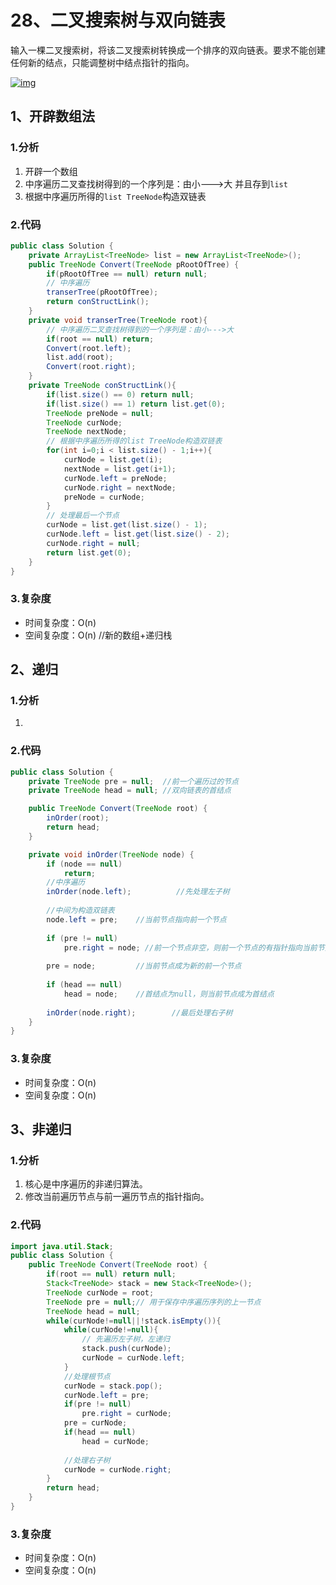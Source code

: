 # 28、二叉搜索树与双向链表

输入一棵二叉搜索树，将该二叉搜索树转换成一个排序的双向链表。要求不能创建任何新的结点，只能调整树中结点指针的指向。

[![img](https://camo.githubusercontent.com/44d63822cebf803e2655cf5557187d547fd78b1d/68747470733a2f2f63732d6e6f7465732d313235363130393739362e636f732e61702d6775616e677a686f752e6d7971636c6f75642e636f6d2f30356130386632652d393931342d346137372d393265662d6165626561656366346636362e6a7067)](https://camo.githubusercontent.com/44d63822cebf803e2655cf5557187d547fd78b1d/68747470733a2f2f63732d6e6f7465732d313235363130393739362e636f732e61702d6775616e677a686f752e6d7971636c6f75642e636f6d2f30356130386632652d393931342d346137372d393265662d6165626561656366346636362e6a7067)

## 1、开辟数组法

### 1.分析	

1. 开辟一个数组
2. 中序遍历二叉查找树得到的一个序列是：由小--->大 并且存到```list```
3. 根据中序遍历所得的```list TreeNode```构造双链表

### 2.代码

```java
public class Solution {
    private ArrayList<TreeNode> list = new ArrayList<TreeNode>();
    public TreeNode Convert(TreeNode pRootOfTree) {
        if(pRootOfTree == null) return null;
        // 中序遍历
        transerTree(pRootOfTree);
        return conStructLink();
    }
    private void transerTree(TreeNode root){
        // 中序遍历二叉查找树得到的一个序列是：由小--->大
        if(root == null) return;
        Convert(root.left);
        list.add(root);
        Convert(root.right);
    }
    private TreeNode conStructLink(){
        if(list.size() == 0) return null;
        if(list.size() == 1) return list.get(0);
        TreeNode preNode = null;
        TreeNode curNode;
        TreeNode nextNode;
        // 根据中序遍历所得的list TreeNode构造双链表
        for(int i=0;i < list.size() - 1;i++){
            curNode = list.get(i);
            nextNode = list.get(i+1);
            curNode.left = preNode;
            curNode.right = nextNode;
            preNode = curNode;
        }
        // 处理最后一个节点
        curNode = list.get(list.size() - 1);
        curNode.left = list.get(list.size() - 2);
        curNode.right = null;
        return list.get(0);
    }
}
```

### 3.复杂度

- 时间复杂度：O(n)
- 空间复杂度：O(n)    //新的数组+递归栈

## 2、递归

### 1.分析	

1. 

### 2.代码

```java
public class Solution {	
    private TreeNode pre = null;  //前一个遍历过的节点
    private TreeNode head = null; //双向链表的首结点

    public TreeNode Convert(TreeNode root) {
        inOrder(root);
        return head;
    }

    private void inOrder(TreeNode node) {
        if (node == null)
            return;
        //中序遍历
        inOrder(node.left);			 //先处理左子树
        
        //中间为构造双链表
        node.left = pre; 	//当前节点指向前一个节点
        
        if (pre != null)
            pre.right = node; //前一个节点非空，则前一个节点的有指针指向当前节点
        
        pre = node;			//当前节点成为新的前一个节点
        
        if (head == null) 
            head = node;	//首结点为null，则当前节点成为首结点
        
        inOrder(node.right);		//最后处理右子树
    }
}
```

### 3.复杂度

- 时间复杂度：O(n)
- 空间复杂度：O(n)

## 3、非递归

### 1.分析	

1. 核心是中序遍历的非递归算法。
2. 修改当前遍历节点与前一遍历节点的指针指向。

### 2.代码

```java
import java.util.Stack;
public class Solution {
    public TreeNode Convert(TreeNode root) {
        if(root == null) return null;
        Stack<TreeNode> stack = new Stack<TreeNode>();
        TreeNode curNode = root;
        TreeNode pre = null;// 用于保存中序遍历序列的上一节点
        TreeNode head = null;
        while(curNode!=null||!stack.isEmpty()){
            while(curNode!=null){
                // 先遍历左子树，左递归
                stack.push(curNode);
                curNode = curNode.left;
            }
            //处理根节点
            curNode = stack.pop();
            curNode.left = pre;
            if(pre != null)
                pre.right = curNode;
            pre = curNode;
            if(head == null)
                head = curNode;
            
            //处理右子树
            curNode = curNode.right;
        }
        return head;
    }
}
```

### 3.复杂度

- 时间复杂度：O(n)
- 空间复杂度：O(n)

